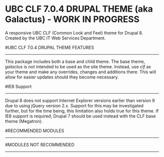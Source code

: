 UBC CLF 7.0.4 DRUPAL THEME (aka Galactus) - WORK IN PROGRESS
=======================================

A responsive UBC CLF (Common Look and Feel) theme for Drupal 8. Created by the UBC IT Web Services Department.


#UBC CLF 7.0.4 DRUPAL THEME FEATURES
_________________

This package includes both a base and child theme. The base theme, *galactus* is not intended to be used as the site theme. Instead, use *clf* as your theme and make any overrides, changes and additions there. This will allow for easier updates should they become necessary.

#IE8 Support
_________________
Drupal 8 does not support Internet Explorer versions earlier than version 9 due to using jQuery version 2.x. Support for this  may be investigated further, but for the time being, this limitation also holds true for this theme. If IE8 support is required, Drupal 7 should be used instead with the CLF base theme (Megatron).

#RECOMMENDED MODULES
___________________




#MODULES NOT RECOMMENDED
_______________________

